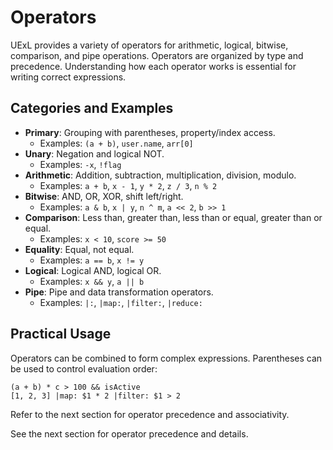 # Operators

UExL provides a variety of operators for arithmetic, logical, bitwise, comparison, and pipe operations. Operators are organized by type and precedence. Understanding how each operator works is essential for writing correct expressions.

## Categories and Examples
- **Primary**: Grouping with parentheses, property/index access.
  - Examples: `(a + b)`, `user.name`, `arr[0]`
- **Unary**: Negation and logical NOT.
  - Examples: `-x`, `!flag`
- **Arithmetic**: Addition, subtraction, multiplication, division, modulo.
  - Examples: `a + b`, `x - 1`, `y * 2`, `z / 3`, `n % 2`
- **Bitwise**: AND, OR, XOR, shift left/right.
  - Examples: `a & b`, `x | y`, `n ^ m`, `a << 2`, `b >> 1`
- **Comparison**: Less than, greater than, less than or equal, greater than or equal.
  - Examples: `x < 10`, `score >= 50`
- **Equality**: Equal, not equal.
  - Examples: `a == b`, `x != y`
- **Logical**: Logical AND, logical OR.
  - Examples: `x && y`, `a || b`
- **Pipe**: Pipe and data transformation operators.
  - Examples: `|:`, `|map:`, `|filter:`, `|reduce:`

## Practical Usage
Operators can be combined to form complex expressions. Parentheses can be used to control evaluation order:
```
(a + b) * c > 100 && isActive
[1, 2, 3] |map: $1 * 2 |filter: $1 > 2
```

Refer to the next section for operator precedence and associativity.

See the next section for operator precedence and details.